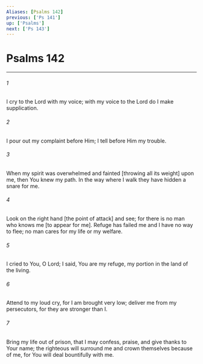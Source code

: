 ```yaml
---
Aliases: [Psalms 142]
previous: ['Ps 141']
up: ['Psalms']
next: ['Ps 143']
---
```

# Psalms 142

***














###### 1 






I cry to the Lord with my voice; with my voice to the Lord do I make supplication. 













###### 2 






I pour out my complaint before Him; I tell before Him my trouble. 













###### 3 






When my spirit was overwhelmed and fainted [throwing all its weight] upon me, then You knew my path. In the way where I walk they have hidden a snare for me. 













###### 4 






Look on the right hand [the point of attack] and see; for there is no man who knows me [to appear for me]. Refuge has failed me and I have no way to flee; no man cares for my life or my welfare. 













###### 5 






I cried to You, O Lord; I said, You are my refuge, my portion in the land of the living. 













###### 6 






Attend to my loud cry, for I am brought very low; deliver me from my persecutors, for they are stronger than I. 













###### 7 






Bring my life out of prison, that I may confess, praise, and give thanks to Your name; the righteous will surround me and crown themselves because of me, for You will deal bountifully with me.
